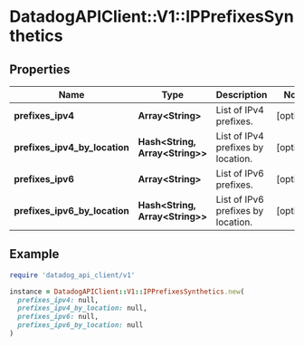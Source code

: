 # DatadogAPIClient::V1::IPPrefixesSynthetics

## Properties

| Name | Type | Description | Notes |
| ---- | ---- | ----------- | ----- |
| **prefixes_ipv4** | **Array&lt;String&gt;** | List of IPv4 prefixes. | [optional] |
| **prefixes_ipv4_by_location** | **Hash&lt;String, Array&lt;String&gt;&gt;** | List of IPv4 prefixes by location. | [optional] |
| **prefixes_ipv6** | **Array&lt;String&gt;** | List of IPv6 prefixes. | [optional] |
| **prefixes_ipv6_by_location** | **Hash&lt;String, Array&lt;String&gt;&gt;** | List of IPv6 prefixes by location. | [optional] |

## Example

```ruby
require 'datadog_api_client/v1'

instance = DatadogAPIClient::V1::IPPrefixesSynthetics.new(
  prefixes_ipv4: null,
  prefixes_ipv4_by_location: null,
  prefixes_ipv6: null,
  prefixes_ipv6_by_location: null
)
```


